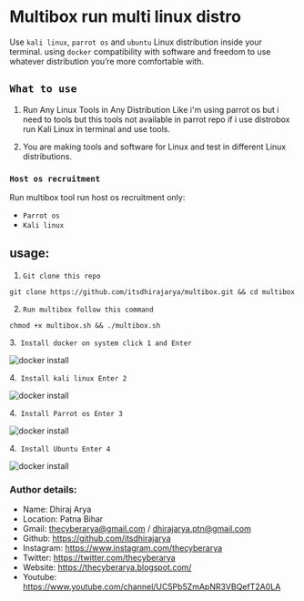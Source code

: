 # Multibox run multi linux distro

Use `kali linux`, `parrot os` and `ubuntu` Linux distribution inside your terminal. using `docker`
compatibility with software and freedom to use whatever distribution you’re more
comfortable with.

## `What to use`
1. Run Any Linux Tools in Any Distribution Like i'm using parrot os but i need to tools but this tools not available in parrot repo if i use distrobox run Kali Linux in  terminal and use tools.

2. You are making tools and software for Linux and test in different Linux distributions.

### `Host os recruitment`
Run multibox tool run host os recruitment only:
* `Parrot os`
* `Kali linux`

## usage:

1. `Git clone this repo `
```
git clone https://github.com/itsdhirajarya/multibox.git && cd multibox
```
2. `Run multibox follow this command`
```
chmod +x multibox.sh && ./multibox.sh
```

3.` Install docker on system click 1 and Enter`

<img algin="center" width="auto" alt="docker install" src="https://github.com/itsdhirajarya/multibox/blob/main/Screenshot%20at%202022-10-03%2009-39-42.png">


4.` Install kali linux Enter 2`

<img algin="center" width="auto" alt="docker install" src="https://github.com/itsdhirajarya/multibox/blob/main/2.png">

4.` Install Parrot os Enter 3`

<img algin="center" width="auto" alt="docker install" src="https://github.com/itsdhirajarya/multibox/blob/main/3.png">

4.` Install Ubuntu Enter 4`

<img algin="center" width="auto" alt="docker install" src="https://github.com/itsdhirajarya/multibox/blob/main/5.png">


### Author details:


 * Name: Dhiraj Arya
 * Location: Patna Bihar
 * Gmail: thecyberarya@gmail.com / dhirajarya.ptn@gmail.com
 * Github: https://github.com/itsdhirajarya
 * Instagram: https://www.instagram.com/thecyberarya
 * Twitter: https://twitter.com/thecyberarya
 * Website: https://thecyberarya.blogspot.com/
 * Youtube: https://www.youtube.com/channel/UC5Pb5ZmApNR3VBQefT2A0LA

